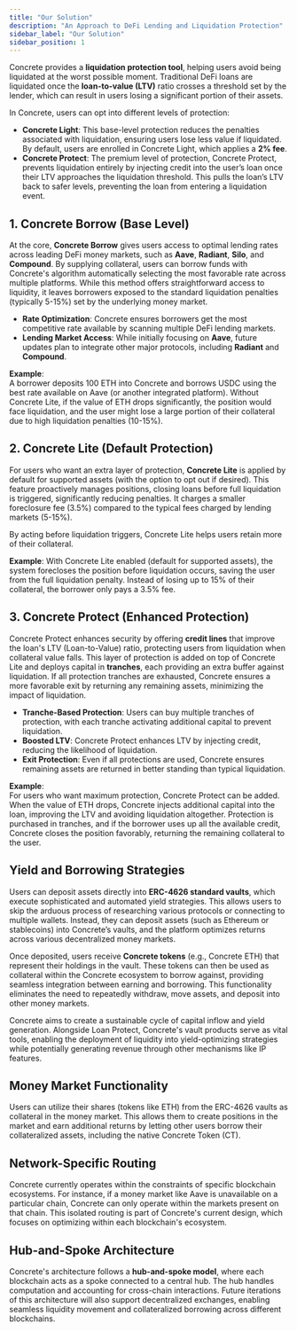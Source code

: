```yaml
---
title: "Our Solution"
description: "An Approach to DeFi Lending and Liquidation Protection"
sidebar_label: "Our Solution"
sidebar_position: 1
---
```


Concrete provides a **liquidation protection tool**, helping users avoid being liquidated at the worst possible moment. Traditional DeFi loans are liquidated once the **loan-to-value (LTV)** ratio crosses a threshold set by the lender, which can result in users losing a significant portion of their assets.

In Concrete, users can opt into different levels of protection:
- **Concrete Light**: This base-level protection reduces the penalties associated with liquidation, ensuring users lose less value if liquidated. By default, users are enrolled in Concrete Light, which applies a **2% fee**.
- **Concrete Protect**: The premium level of protection, Concrete Protect, prevents liquidation entirely by injecting credit into the user’s loan once their LTV approaches the liquidation threshold. This pulls the loan’s LTV back to safer levels, preventing the loan from entering a liquidation event.

## 1. Concrete Borrow (Base Level)

At the core, **Concrete Borrow** gives users access to optimal lending rates across leading DeFi money markets, such as **Aave**, **Radiant**, **Silo**, and **Compound**. By supplying collateral, users can borrow funds with Concrete's algorithm automatically selecting the most favorable rate across multiple platforms. While this method offers straightforward access to liquidity, it leaves borrowers exposed to the standard liquidation penalties (typically 5-15%) set by the underlying money market.

- **Rate Optimization**: Concrete ensures borrowers get the most competitive rate available by scanning multiple DeFi lending markets.
- **Lending Market Access**: While initially focusing on **Aave**, future updates plan to integrate other major protocols, including **Radiant** and **Compound**.

**Example**:  
A borrower deposits 100 ETH into Concrete and borrows USDC using the best rate available on Aave (or another integrated platform). Without Concrete Lite, if the value of ETH drops significantly, the position would face liquidation, and the user might lose a large portion of their collateral due to high liquidation penalties (10-15%).

## 2. Concrete Lite (Default Protection)

For users who want an extra layer of protection, **Concrete Lite** is applied by default for supported assets (with the option to opt out if desired). This feature proactively manages positions, closing loans before full liquidation is triggered, significantly reducing penalties. It charges a smaller foreclosure fee (3.5%) compared to the typical fees charged by lending markets (5-15%).

By acting before liquidation triggers, Concrete Lite helps users retain more of their collateral.

**Example**:
With Concrete Lite enabled (default for supported assets), the system forecloses the position before liquidation occurs, saving the user from the full liquidation penalty. Instead of losing up to 15% of their collateral, the borrower only pays a 3.5% fee.

## 3. Concrete Protect (Enhanced Protection)

Concrete Protect enhances security by offering **credit lines** that improve the loan's LTV (Loan-to-Value) ratio, protecting users from liquidation when collateral value falls. This layer of protection is added on top of Concrete Lite and deploys capital in **tranches**, each providing an extra buffer against liquidation. If all protection tranches are exhausted, Concrete ensures a more favorable exit by returning any remaining assets, minimizing the impact of liquidation.

- **Tranche-Based Protection**: Users can buy multiple tranches of protection, with each tranche activating additional capital to prevent liquidation.
- **Boosted LTV**: Concrete Protect enhances LTV by injecting credit, reducing the likelihood of liquidation.
- **Exit Protection**: Even if all protections are used, Concrete ensures remaining assets are returned in better standing than typical liquidation.

**Example**:  
For users who want maximum protection, Concrete Protect can be added. When the value of ETH drops, Concrete injects additional capital into the loan, improving the LTV and avoiding liquidation altogether. Protection is purchased in tranches, and if the borrower uses up all the available credit, Concrete closes the position favorably, returning the remaining collateral to the user.

## Yield and Borrowing Strategies

Users can deposit assets directly into **ERC-4626 standard vaults**, which execute sophisticated and automated yield strategies. This allows users to skip the arduous process of researching various protocols or connecting to multiple wallets. Instead, they can deposit assets (such as Ethereum or stablecoins) into Concrete’s vaults, and the platform optimizes returns across various decentralized money markets.

Once deposited, users receive **Concrete tokens** (e.g., Concrete ETH) that represent their holdings in the vault. These tokens can then be used as collateral within the Concrete ecosystem to borrow against, providing seamless integration between earning and borrowing. This functionality eliminates the need to repeatedly withdraw, move assets, and deposit into other money markets.

Concrete aims to create a sustainable cycle of capital inflow and yield generation. Alongside Loan Protect, Concrete's vault products serve as vital tools, enabling the deployment of liquidity into yield-optimizing strategies while potentially generating revenue through other mechanisms like IP features.

## Money Market Functionality

Users can utilize their shares (tokens like ETH) from the ERC-4626 vaults as collateral in the money market. This allows them to create positions in the market and earn additional returns by letting other users borrow their collateralized assets, including the native Concrete Token (CT).

## Network-Specific Routing
Concrete currently operates within the constraints of specific blockchain ecosystems. For instance, if a money market like Aave is unavailable on a particular chain, Concrete can only operate within the markets present on that chain. This isolated routing is part of Concrete's current design, which focuses on optimizing within each blockchain's ecosystem.

## Hub-and-Spoke Architecture

Concrete's architecture follows a **hub-and-spoke model**, where each blockchain acts as a spoke connected to a central hub. The hub handles computation and accounting for cross-chain interactions. Future iterations of this architecture will also support decentralized exchanges, enabling seamless liquidity movement and collateralized borrowing across different blockchains.
